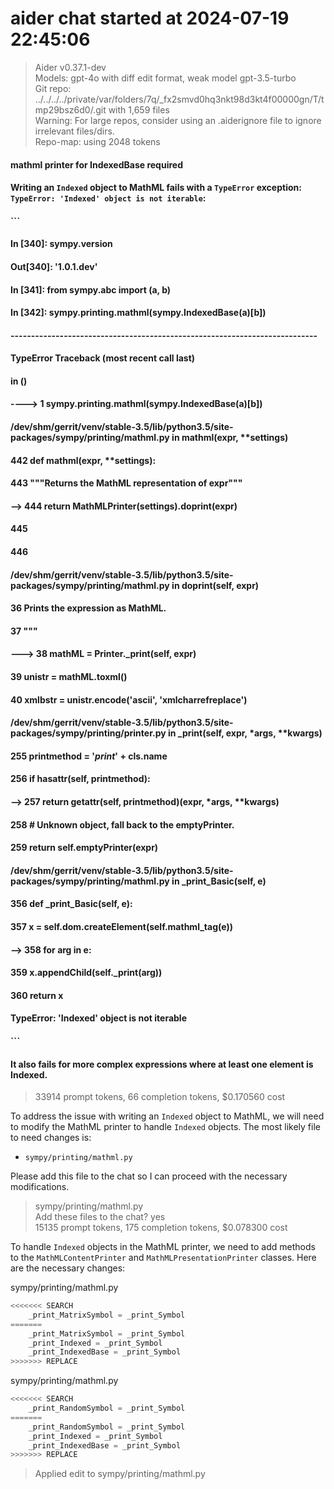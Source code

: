 
# aider chat started at 2024-07-19 22:45:06

> Aider v0.37.1-dev  
> Models: gpt-4o with diff edit format, weak model gpt-3.5-turbo  
> Git repo: ../../../../private/var/folders/7q/_fx2smvd0hq3nkt98d3kt4f00000gn/T/tmp29bsz6d0/.git with 1,659 files  
> Warning: For large repos, consider using an .aiderignore file to ignore irrelevant files/dirs.  
> Repo-map: using 2048 tokens  

#### mathml printer for IndexedBase required  
#### Writing an `Indexed` object to MathML fails with a `TypeError` exception: `TypeError: 'Indexed' object is not iterable`:  
####   
#### ```  
#### In [340]: sympy.__version__  
#### Out[340]: '1.0.1.dev'  
####   
#### In [341]: from sympy.abc import (a, b)  
####   
#### In [342]: sympy.printing.mathml(sympy.IndexedBase(a)[b])  
#### ---------------------------------------------------------------------------  
#### TypeError                                 Traceback (most recent call last)  
#### <ipython-input-342-b32e493b70d3> in <module>()  
#### ----> 1 sympy.printing.mathml(sympy.IndexedBase(a)[b])  
####   
#### /dev/shm/gerrit/venv/stable-3.5/lib/python3.5/site-packages/sympy/printing/mathml.py in mathml(expr, **settings)  
####     442 def mathml(expr, **settings):  
####     443     """Returns the MathML representation of expr"""  
#### --> 444     return MathMLPrinter(settings).doprint(expr)  
####     445   
####     446   
####   
#### /dev/shm/gerrit/venv/stable-3.5/lib/python3.5/site-packages/sympy/printing/mathml.py in doprint(self, expr)  
####      36         Prints the expression as MathML.  
####      37         """  
#### ---> 38         mathML = Printer._print(self, expr)  
####      39         unistr = mathML.toxml()  
####      40         xmlbstr = unistr.encode('ascii', 'xmlcharrefreplace')  
####   
#### /dev/shm/gerrit/venv/stable-3.5/lib/python3.5/site-packages/sympy/printing/printer.py in _print(self, expr, *args, **kwargs)  
####     255                 printmethod = '_print_' + cls.__name__  
####     256                 if hasattr(self, printmethod):  
#### --> 257                     return getattr(self, printmethod)(expr, *args, **kwargs)  
####     258             # Unknown object, fall back to the emptyPrinter.  
####     259             return self.emptyPrinter(expr)  
####   
#### /dev/shm/gerrit/venv/stable-3.5/lib/python3.5/site-packages/sympy/printing/mathml.py in _print_Basic(self, e)  
####     356     def _print_Basic(self, e):  
####     357         x = self.dom.createElement(self.mathml_tag(e))  
#### --> 358         for arg in e:  
####     359             x.appendChild(self._print(arg))  
####     360         return x  
####   
#### TypeError: 'Indexed' object is not iterable  
#### ```  
####   
#### It also fails for more complex expressions where at least one element is Indexed.  
> 33914 prompt tokens, 66 completion tokens, $0.170560 cost  

To address the issue with writing an `Indexed` object to MathML, we will need to modify the MathML printer to handle `Indexed` objects. The most likely file to need changes is:

- `sympy/printing/mathml.py`

Please add this file to the chat so I can proceed with the necessary modifications.

> sympy/printing/mathml.py  
> Add these files to the chat? yes  
> 15135 prompt tokens, 175 completion tokens, $0.078300 cost  

To handle `Indexed` objects in the MathML printer, we need to add methods to the `MathMLContentPrinter` and `MathMLPresentationPrinter` classes. Here are the necessary changes:

sympy/printing/mathml.py
```python
<<<<<<< SEARCH
    _print_MatrixSymbol = _print_Symbol
=======
    _print_MatrixSymbol = _print_Symbol
    _print_Indexed = _print_Symbol
    _print_IndexedBase = _print_Symbol
>>>>>>> REPLACE
```

sympy/printing/mathml.py
```python
<<<<<<< SEARCH
    _print_RandomSymbol = _print_Symbol
=======
    _print_RandomSymbol = _print_Symbol
    _print_Indexed = _print_Symbol
    _print_IndexedBase = _print_Symbol
>>>>>>> REPLACE
```

> Applied edit to sympy/printing/mathml.py  
